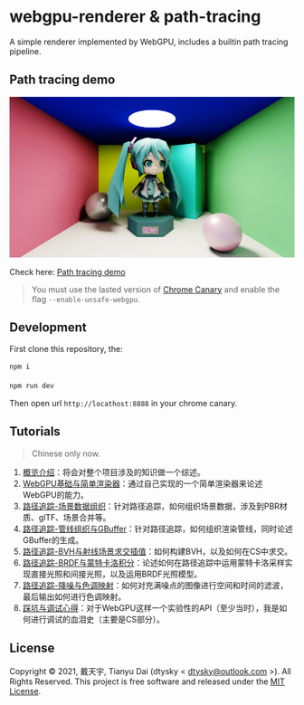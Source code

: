 # webgpu-renderer & path-tracing

A simple renderer implemented by WebGPU, includes a builtin path tracing pipeline.

## Path tracing demo

![demo](./demo.jpg)  

Check here: [Path tracing demo](https://dtysky.github.io/webgpu-renderer/)  

>You must use the lasted version of [Chrome Canary](https://www.google.com/intl/en_us/chrome/canary/) and enable the flag `--enable-unsafe-webgpu`.

## Development

First clone this repository, the:

```bash
npm i

npm run dev
```

Then open url `http://locathost:8888` in your chrome canary.

## Tutorials

>Chinese only now.

1. [概览介绍](https://zhuanlan.zhihu.com/p/407191699)：将会对整个项目涉及的知识做一个综述。  
2. [WebGPU基础与简单渲染器](https://zhuanlan.zhihu.com/p/409670661)：通过自己实现的一个简单渲染器来论述WebGPU的能力。  
3. [路径追踪-场景数据组织](https://zhuanlan.zhihu.com/p/410439684)：针对路径追踪，如何组织场景数据，涉及到PBR材质、glTF、场景合并等。  
4. [路径追踪-管线组织与GBuffer](https://zhuanlan.zhihu.com/p/411213324)：针对路径追踪，如何组织渲染管线，同时论述GBuffer的生成。  
5. [路径追踪-BVH与射线场景求交插值](https://zhuanlan.zhihu.com/p/413989102)：如何构建BVH，以及如何在CS中求交。  
6. [路径追踪-BRDF与蒙特卡洛积分](https://zhuanlan.zhihu.com/p/416164394)：论述如何在路径追踪中运用蒙特卡洛采样实现直接光照和间接光照，以及运用BRDF光照模型。  
7. [路径追踪-降噪与色调映射](https://zhuanlan.zhihu.com/p/416961002)：如何对充满噪点的图像进行空间和时间的滤波，最后输出如何进行色调映射。  
8. [踩坑与调试心得](https://zhuanlan.zhihu.com/p/417269967)：对于WebGPU这样一个实验性的API（至少当时），我是如何进行调试的血泪史（主要是CS部分）。  

## License

Copyright © 2021, 戴天宇, Tianyu Dai (dtysky < [dtysky@outlook.com](mailto:dtysky@outlook.com) >). All Rights Reserved. This project is free software and released under the [MIT License](https://opensource.org/licenses/MIT).
